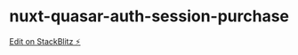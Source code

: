 # nuxt-quasar-auth-session-purchase

[Edit on StackBlitz ⚡️](https://stackblitz.com/edit/nuxt-starter-txqr3p)